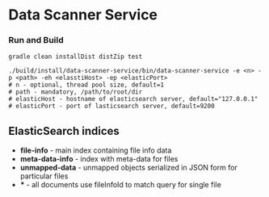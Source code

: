 # Data Scanner Service

### Run and Build
```
gradle clean installDist distZip test
```
```
./build/install/data-scanner-service/bin/data-scanner-service -e <n> -p <path> -eh <elasstiHost> -ep <elasticPort>
# n - optional, thread pool size, default=1
# path - mandatory, /path/to/root/dir
# elasticHost - hostname of elasticsearch server, default="127.0.0.1"
# elasticPort - port of lasticsearch server, default=9200
```

## ElasticSearch indices
* __file-info__ - main index containing file info data
* __meta-data-info__ - index with meta-data for files
* __unmapped-data__ - unmapped objects serialized in JSON form for particular files 
* __*__ - all documents use fileInfoId to match query for single file

